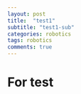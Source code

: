 ```yaml
---
layout: post
title:  "test1"
subtitle: "test1-sub"
categories: robotics
tags: robotics
comments: true
---
```


# For test
